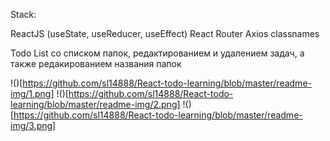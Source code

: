 Stack:

ReactJS (useState, useReducer, useEffect)
React Router
Axios
classnames

Todo List со списком папок, редактированием и удалением задач, а также редакированием названия папок

!()[https://github.com/sl14888/React-todo-learning/blob/master/readme-img/1.png]
!()[https://github.com/sl14888/React-todo-learning/blob/master/readme-img/2.png]
!()[https://github.com/sl14888/React-todo-learning/blob/master/readme-img/3.png]
